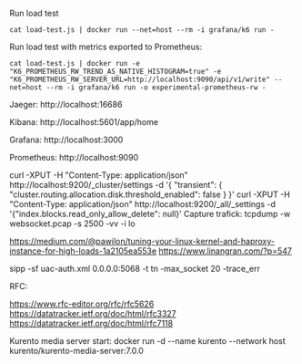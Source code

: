 
Run load test
```shell
cat load-test.js | docker run --net=host --rm -i grafana/k6 run -
```

Run load test with metrics exported to Prometheus:
```shell
cat load-test.js | docker run -e "K6_PROMETHEUS_RW_TREND_AS_NATIVE_HISTOGRAM=true" -e "K6_PROMETHEUS_RW_SERVER_URL=http://localhost:9090/api/v1/write" --net=host --rm -i grafana/k6 run -o experimental-prometheus-rw -
```

Jaeger: http://localhost:16686

Kibana: http://localhost:5601/app/home

Grafana: http://localhost:3000

Prometheus: http://localhost:9090


curl -XPUT -H "Content-Type: application/json" http://localhost:9200/_cluster/settings -d '{ "transient": { "cluster.routing.allocation.disk.threshold_enabled": false } }'
curl -XPUT -H "Content-Type: application/json" http://localhost:9200/_all/_settings -d '{"index.blocks.read_only_allow_delete": null}' 
Capture trafick: tcpdump -w websocket.pcap -s 2500 -vv -i lo


https://medium.com/@pawilon/tuning-your-linux-kernel-and-haproxy-instance-for-high-loads-1a2105ea553e
https://www.linangran.com/?p=547

sipp -sf uac-auth.xml  0.0.0.0:5068 -t tn -max_socket 20 -trace_err

RFC:

https://www.rfc-editor.org/rfc/rfc5626
https://datatracker.ietf.org/doc/html/rfc3327
https://datatracker.ietf.org/doc/html/rfc7118

Kurento media server start: docker run -d --name kurento --network host     kurento/kurento-media-server:7.0.0